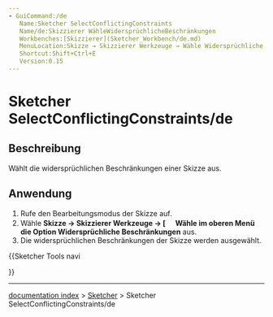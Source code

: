 ```yaml
---
- GuiCommand:/de
   Name:Sketcher SelectConflictingConstraints
   Name/de:Skizzierer WähleWidersprüchlicheBeschränkungen
   Workbenches:[Skizzierer](Sketcher_Workbench/de.md)
   MenuLocation:Skizze → Skizzierer Werkzeuge → Wähle Widersprüchliche Beschränkungen
   Shortcut:Shift+Ctrl+E
   Version:0.15
---
```


# Sketcher SelectConflictingConstraints/de


</div>

## Beschreibung

Wählt die widersprüchlichen Beschränkungen einer Skizze aus.

## Anwendung

1.  Rufe den Bearbeitungsmodus der Skizze auf.
2.  Wähle **Skizze → Skizzierer Werkzeuge → [<img src=images/Sketcher_SelectConflictingConstraints.svg style="width:16px"> Wähle im oberen Menü die Option Widersprüchliche Beschränkungen** aus.
3.  Die widersprüchlichen Beschränkungen der Skizze werden ausgewählt.





{{Sketcher Tools navi

}}

---
[documentation index](../README.md) > [Sketcher](Sketcher_Workbench.md) > Sketcher SelectConflictingConstraints/de
